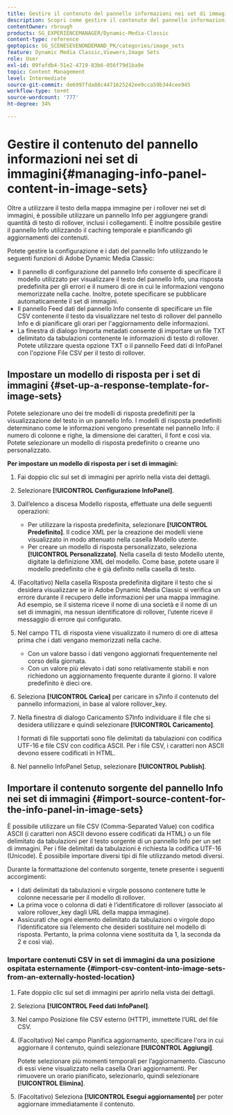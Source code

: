 ```yaml
---
title: Gestire il contenuto del pannello informazioni nei set di immagini
description: Scopri come gestire il contenuto del pannello informazioni nei set di immagini in Adobe Dynamic Media Classic.
contentOwner: rbrough
products: SG_EXPERIENCEMANAGER/Dynamic-Media-Classic
content-type: reference
geptopics: SG_SCENESEVENONDEMAND_PK/categories/image_sets
feature: Dynamic Media Classic,Viewers,Image Sets
role: User
exl-id: 09fafdb4-51e2-4719-83b6-056f79d1ba9e
topic: Content Management
level: Intermediate
source-git-commit: de6997fda88c4471625242ee9cca59b344cee945
workflow-type: tm+mt
source-wordcount: '777'
ht-degree: 34%

---
```


# Gestire il contenuto del pannello informazioni nei set di immagini{#managing-info-panel-content-in-image-sets}

Oltre a utilizzare il testo della mappa immagine per i rollover nei set di immagini, è possibile utilizzare un pannello Info per aggiungere grandi quantità di testo di rollover, inclusi i collegamenti. È inoltre possibile gestire il pannello Info utilizzando il caching temporale e pianificando gli aggiornamenti dei contenuti.

Potete gestire la configurazione e i dati del pannello Info utilizzando le seguenti funzioni di Adobe Dynamic Media Classic:

* Il pannello di configurazione del pannello Info consente di specificare il modello utilizzato per visualizzare il testo del pannello Info, una risposta predefinita per gli errori e il numero di ore in cui le informazioni vengono memorizzate nella cache. Inoltre, potete specificare se pubblicare automaticamente il set di immagini.
* Il pannello Feed dati del pannello Info consente di specificare un file CSV contenente il testo da visualizzare nel testo di rollover del pannello Info e di pianificare gli orari per l&#39;aggiornamento delle informazioni.
* La finestra di dialogo Importa metadati consente di importare un file TXT delimitato da tabulazioni contenente le informazioni di testo di rollover. Potete utilizzare questa opzione TXT o il pannello Feed dati di InfoPanel con l&#39;opzione File CSV per il testo di rollover.

## Impostare un modello di risposta per i set di immagini {#set-up-a-response-template-for-image-sets}

Potete selezionare uno dei tre modelli di risposta predefiniti per la visualizzazione del testo in un pannello Info. I modelli di risposta predefiniti determinano come le informazioni vengono presentate nel pannello Info: il numero di colonne e righe, la dimensione dei caratteri, il font e così via. Potete selezionare un modello di risposta predefinito o crearne uno personalizzato.

**Per impostare un modello di risposta per i set di immagini:**

1. Fai doppio clic sul set di immagini per aprirlo nella vista dei dettagli.
1. Selezionare **[!UICONTROL Configurazione InfoPanel]**.
1. Dall’elenco a discesa Modello risposta, effettuate una delle seguenti operazioni:

   * Per utilizzare la risposta predefinita, selezionare **[!UICONTROL Predefinito]**. Il codice XML per la creazione dei modelli viene visualizzato in modo attenuato nella casella Modello utente.
   * Per creare un modello di risposta personalizzato, seleziona **[!UICONTROL Personalizzato]**. Nella casella di testo Modello utente, digitate la definizione XML del modello. Come base, potete usare il modello predefinito che è già definito nella casella di testo.

1. (Facoltativo) Nella casella Risposta predefinita digitare il testo che si desidera visualizzare se in Adobe Dynamic Media Classic si verifica un errore durante il recupero delle informazioni per una mappa immagine. Ad esempio, se il sistema riceve il nome di una società e il nome di un set di immagini, ma nessun identificatore di rollover, l’utente riceve il messaggio di errore qui configurato.
1. Nel campo TTL di risposta viene visualizzato il numero di ore di attesa prima che i dati vengano memorizzati nella cache.

   * Con un valore basso i dati vengono aggiornati frequentemente nel corso della giornata.
   * Con un valore più elevato i dati sono relativamente stabili e non richiedono un aggiornamento frequente durante il giorno. Il valore predefinito è dieci ore.

1. Seleziona **[!UICONTROL Carica]** per caricare in s7info il contenuto del pannello informazioni, in base al valore rollover_key.
1. Nella finestra di dialogo Caricamento S7Info individuare il file che si desidera utilizzare e quindi selezionare **[!UICONTROL Caricamento]**.

   I formati di file supportati sono file delimitati da tabulazioni con codifica UTF-16 e file CSV con codifica ASCII. Per i file CSV, i caratteri non ASCII devono essere codificati in HTML.

1. Nel pannello InfoPanel Setup, selezionare **[!UICONTROL Publish]**.

## Importare il contenuto sorgente del pannello Info nei set di immagini {#import-source-content-for-the-info-panel-in-image-sets}

È possibile utilizzare un file CSV (Comma-Separated Value) con codifica ASCII (i caratteri non ASCII devono essere codificati da HTML) o un file delimitato da tabulazioni per il testo sorgente di un pannello Info per un set di immagini. Per i file delimitati da tabulazioni è richiesta la codifica UTF-16 (Unicode). È possibile importare diversi tipi di file utilizzando metodi diversi.

Durante la formattazione del contenuto sorgente, tenete presente i seguenti accorgimenti:

* I dati delimitati da tabulazioni e virgole possono contenere tutte le colonne necessarie per il modello di rollover.
* La prima voce o colonna di dati è l’identificatore di rollover (associato al valore rollover_key dagli URL della mappa immagine).
* Assicurati che ogni elemento delimitato da tabulazioni o virgole dopo l’identificatore sia l’elemento che desideri sostituire nel modello di risposta. Pertanto, la prima colonna viene sostituita da $1$, la seconda da $2$ e così via).

### Importare contenuti CSV in set di immagini da una posizione ospitata esternamente {#import-csv-content-into-image-sets-from-an-externally-hosted-location}

1. Fate doppio clic sul set di immagini per aprirlo nella vista dei dettagli.
1. Seleziona **[!UICONTROL Feed dati InfoPanel]**.
1. Nel campo Posizione file CSV esterno (HTTP), immettete l’URL del file CSV.
1. (Facoltativo) Nel campo Pianifica aggiornamento, specificare l&#39;ora in cui aggiornare il contenuto, quindi selezionare **[!UICONTROL Aggiungi]**.

   Potete selezionare più momenti temporali per l’aggiornamento. Ciascuno di essi viene visualizzato nella casella Orari aggiornamenti. Per rimuovere un orario pianificato, selezionarlo, quindi selezionare **[!UICONTROL Elimina]**.

1. (Facoltativo) Seleziona **[!UICONTROL Esegui aggiornamento]** per poter aggiornare immediatamente il contenuto.
